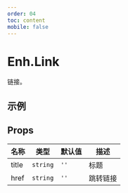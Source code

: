 ```yaml
---
order: 04
toc: content
mobile: false
---
```


# Enh.Link

链接。

## 示例

<code src="./examples/Link" compact background="#fff"></code>

## Props

| 名称  | 类型     | 默认值 | 描述     |
| ----- | -------- | ------ | -------- |
| title | `string` | `''`   | 标题     |
| href  | `string` | `''`   | 跳转链接 |

